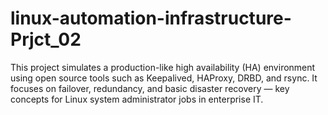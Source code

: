 # linux-automation-infrastructure-Prjct_02
This project simulates a production-like high availability (HA) environment using open source tools such as Keepalived, HAProxy, DRBD, and rsync. It focuses on failover, redundancy, and basic disaster recovery — key concepts for Linux system administrator jobs in enterprise IT.
